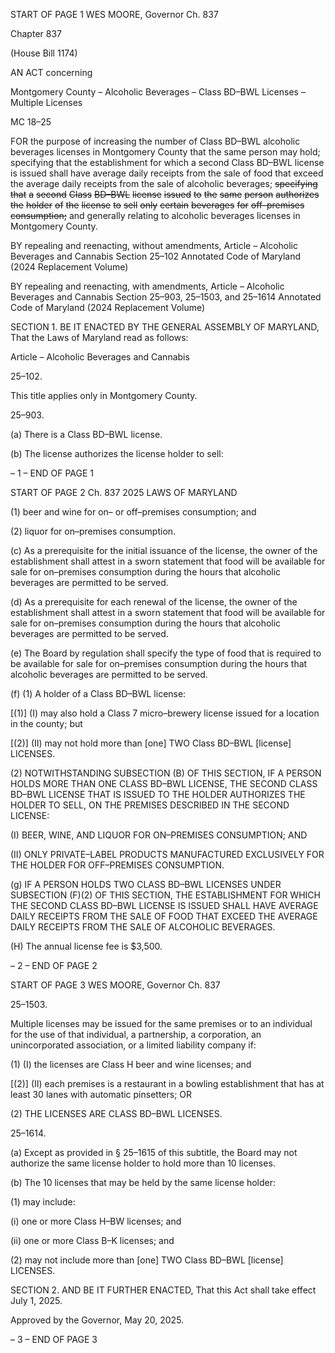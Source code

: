 START OF PAGE 1
WES MOORE, Governor Ch. 837

Chapter 837

(House Bill 1174)

AN ACT concerning

Montgomery County – Alcoholic Beverages – Class BD–BWL Licenses – Multiple
Licenses

MC 18–25

FOR the purpose of increasing the number of Class BD–BWL alcoholic beverages licenses
in Montgomery County that the same person may hold; specifying that the
establishment for which a second Class BD–BWL license is issued shall have average
daily receipts from the sale of food that exceed the average daily receipts from the sale
of alcoholic beverages; ~~specifying~~ ~~that~~ ~~a~~ ~~second~~ ~~Class~~ ~~BD–BWL~~ ~~license~~ ~~issued~~ ~~to~~ ~~the~~
~~same~~ ~~person~~ ~~authorizes~~ ~~the~~ ~~holder~~ ~~of~~ ~~the~~ ~~license~~ ~~to~~ ~~sell~~ ~~only~~ ~~certain~~ ~~beverages~~ ~~for~~
~~off–premises~~ ~~consumption;~~ and generally relating to alcoholic beverages licenses in
Montgomery County.

BY repealing and reenacting, without amendments,
Article – Alcoholic Beverages and Cannabis
Section 25–102
Annotated Code of Maryland
(2024 Replacement Volume)

BY repealing and reenacting, with amendments,
Article – Alcoholic Beverages and Cannabis
Section 25–903, 25–1503, and 25–1614
Annotated Code of Maryland
(2024 Replacement Volume)

SECTION 1. BE IT ENACTED BY THE GENERAL ASSEMBLY OF MARYLAND,
That the Laws of Maryland read as follows:

Article – Alcoholic Beverages and Cannabis

25–102.

This title applies only in Montgomery County.

25–903.

(a) There is a Class BD–BWL license.

(b) The license authorizes the license holder to sell:

– 1 –
END OF PAGE 1

START OF PAGE 2
Ch. 837 2025 LAWS OF MARYLAND

(1) beer and wine for on– or off–premises consumption; and

(2) liquor for on–premises consumption.

(c) As a prerequisite for the initial issuance of the license, the owner of the
establishment shall attest in a sworn statement that food will be available for sale for
on–premises consumption during the hours that alcoholic beverages are permitted to be
served.

(d) As a prerequisite for each renewal of the license, the owner of the
establishment shall attest in a sworn statement that food will be available for sale for
on–premises consumption during the hours that alcoholic beverages are permitted to be
served.

(e) The Board by regulation shall specify the type of food that is required to be
available for sale for on–premises consumption during the hours that alcoholic beverages
are permitted to be served.

(f) (1) A holder of a Class BD–BWL license:

[(1)] (I) may also hold a Class 7 micro–brewery license issued for a
location in the county; but

[(2)] (II) may not hold more than [one] TWO Class BD–BWL [license]
LICENSES.

(2) NOTWITHSTANDING SUBSECTION (B) OF THIS SECTION, IF A
PERSON HOLDS MORE THAN ONE CLASS BD–BWL LICENSE, THE SECOND CLASS
BD–BWL LICENSE THAT IS ISSUED TO THE HOLDER AUTHORIZES THE HOLDER TO
SELL, ON THE PREMISES DESCRIBED IN THE SECOND LICENSE:

(I) BEER, WINE, AND LIQUOR FOR ON–PREMISES
CONSUMPTION; AND

(II) ONLY PRIVATE–LABEL PRODUCTS MANUFACTURED
EXCLUSIVELY FOR THE HOLDER FOR OFF–PREMISES CONSUMPTION.

(g) IF A PERSON HOLDS TWO CLASS BD–BWL LICENSES UNDER
SUBSECTION (F)(2) OF THIS SECTION, THE ESTABLISHMENT FOR WHICH THE
SECOND CLASS BD–BWL LICENSE IS ISSUED SHALL HAVE AVERAGE DAILY RECEIPTS
FROM THE SALE OF FOOD THAT EXCEED THE AVERAGE DAILY RECEIPTS FROM THE
SALE OF ALCOHOLIC BEVERAGES.

(H) The annual license fee is $3,500.

– 2 –
END OF PAGE 2

START OF PAGE 3
WES MOORE, Governor Ch. 837

25–1503.

Multiple licenses may be issued for the same premises or to an individual for the use
of that individual, a partnership, a corporation, an unincorporated association, or a limited
liability company if:

(1) (I) the licenses are Class H beer and wine licenses; and

[(2)] (II) each premises is a restaurant in a bowling establishment that
has at least 30 lanes with automatic pinsetters; OR

(2) THE LICENSES ARE CLASS BD–BWL LICENSES.

25–1614.

(a) Except as provided in § 25–1615 of this subtitle, the Board may not authorize
the same license holder to hold more than 10 licenses.

(b) The 10 licenses that may be held by the same license holder:

(1) may include:

(i) one or more Class H–BW licenses; and

(ii) one or more Class B–K licenses; and

(2) may not include more than [one] TWO Class BD–BWL [license]
LICENSES.

SECTION 2. AND BE IT FURTHER ENACTED, That this Act shall take effect July
1, 2025.

Approved by the Governor, May 20, 2025.

– 3 –
END OF PAGE 3